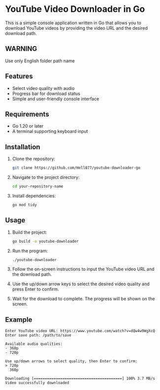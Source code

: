 # YouTube Video Downloader in Go

This is a simple console application written in Go that allows you to download YouTube videos by providing the video URL and the desired download path.

## WARNING
Use only English folder path name

## Features

- Select video quality with audio
- Progress bar for download status
- Simple and user-friendly console interface

## Requirements

- Go 1.20 or later
- A terminal supporting keyboard input

## Installation

1. Clone the repository:

    ```sh
    git clone https://github.com/Hell077/youtube-downloader-go
    ```

2. Navigate to the project directory:

    ```sh
    cd your-repository-name
    ```

3. Install dependencies:

    ```sh
    go mod tidy
    ```

## Usage

1. Build the project:

    ```sh
    go build -o youtube-downloader
    ```

2. Run the program:

    ```sh
    ./youtube-downloader
    ```

3. Follow the on-screen instructions to input the YouTube video URL and the download path.

4. Use the up/down arrow keys to select the desired video quality and press Enter to confirm.

5. Wait for the download to complete. The progress will be shown on the screen.

## Example

```plaintext
Enter YouTube video URL: https://www.youtube.com/watch?v=dQw4w9WgXcQ
Enter save path: /path/to/save

Available audio qualities:
- 360p
- 720p

Use up/down arrows to select quality, then Enter to confirm:
> 720p
  360p

Downloading [========================================] 100% 3.7 MB/s
Video successfully downloaded
